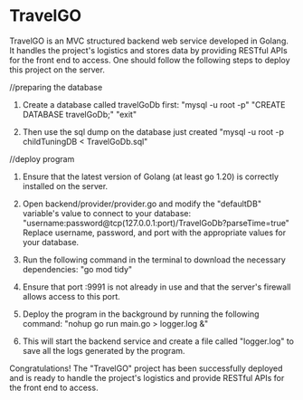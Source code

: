 # TravelGO
TravelGO is an MVC structured backend web service developed in Golang.
It handles the project's logistics and stores data by providing RESTful APIs for the front end to access.
One should follow the following steps to deploy this project on the server.


//preparing the database
1. Create a database called travelGoDb first:
   "mysql -u root -p"
   "CREATE DATABASE travelGoDb;"
   "exit"

2. Then use the sql dump on the database just created
   "mysql -u root -p childTuningDB < TravelGoDb.sql"

//deploy program
1. Ensure that the latest version of Golang (at least go 1.20) is correctly installed on the server.

2. Open backend/provider/provider.go and modify the "defaultDB" variable's value to connect to your database:
   "username:password@tcp(127.0.0.1:port)/TravelGoDb?parseTime=true"
   Replace username, password, and port with the appropriate values for your database.

3. Run the following command in the terminal to download the necessary dependencies:
   "go mod tidy"

4. Ensure that port :9991 is not already in use and that the server's firewall allows access to this port.

5. Deploy the program in the background by running the following command:
   "nohup go run main.go > logger.log &"

6. This will start the backend service and create a file called "logger.log" to save all the logs generated by the program.

Congratulations! The "TravelGO" project has been successfully deployed and is ready to handle the project's logistics and provide RESTful APIs for the front end to access.
